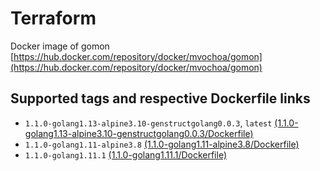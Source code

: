 # Terraform

Docker image of gomon [https://hub.docker.com/repository/docker/mvochoa/gomon](https://hub.docker.com/repository/docker/mvochoa/gomon)

## Supported tags and respective Dockerfile links

- `1.1.0-golang1.13-alpine3.10-genstructgolang0.0.3`, `latest` [(1.1.0-golang1.13-alpine3.10-genstructgolang0.0.3/Dockerfile)](1.1.0-golang1.13-alpine3.10-genstructgolang0.0.3/Dockerfile)
- `1.1.0-golang1.11-alpine3.8` [(1.1.0-golang1.11-alpine3.8/Dockerfile)](1.1.0-golang1.11-alpine3.8/Dockerfile)
- `1.1.0-golang1.11.1` [(1.1.0-golang1.11.1/Dockerfile)](1.1.0-golang1.11.1/Dockerfile)